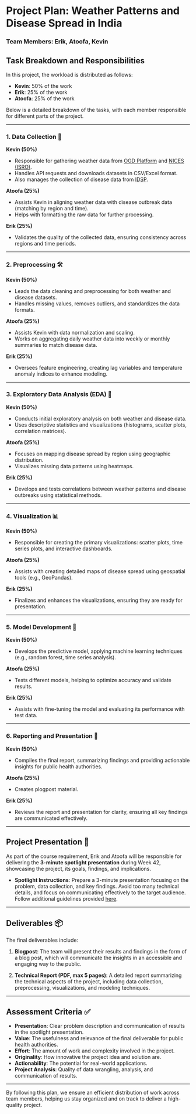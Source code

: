 # Project Plan: Weather Patterns and Disease Spread in India

### Team Members: Erik, Atoofa, Kevin

## Task Breakdown and Responsibilities

In this project, the workload is distributed as follows:
- **Kevin**: 50% of the work
- **Erik**: 25% of the work
- **Atoofa**: 25% of the work

Below is a detailed breakdown of the tasks, with each member responsible for different parts of the project.

---

### 1. Data Collection 🧩

**Kevin (50%)**
- Responsible for gathering weather data from [OGD Platform](https://data.gov.in/) and [NICES (ISRO)](https://www.isro.gov.in).
- Handles API requests and downloads datasets in CSV/Excel format.
- Also manages the collection of disease data from [IDSP](https://idsp.nic.in/).
  
**Atoofa (25%)**
- Assists Kevin in aligning weather data with disease outbreak data (matching by region and time).
- Helps with formatting the raw data for further processing.

**Erik (25%)**
- Validates the quality of the collected data, ensuring consistency across regions and time periods.

---

### 2. Preprocessing 🛠

**Kevin (50%)**
- Leads the data cleaning and preprocessing for both weather and disease datasets.
- Handles missing values, removes outliers, and standardizes the data formats.

**Atoofa (25%)**
- Assists Kevin with data normalization and scaling.
- Works on aggregating daily weather data into weekly or monthly summaries to match disease data.

**Erik (25%)**
- Oversees feature engineering, creating lag variables and temperature anomaly indices to enhance modeling.

---

### 3. Exploratory Data Analysis (EDA) 🔎

**Kevin (50%)**
- Conducts initial exploratory analysis on both weather and disease data.
- Uses descriptive statistics and visualizations (histograms, scatter plots, correlation matrices).

**Atoofa (25%)**
- Focuses on mapping disease spread by region using geographic distribution.
- Visualizes missing data patterns using heatmaps.

**Erik (25%)**
- Develops and tests correlations between weather patterns and disease outbreaks using statistical methods.

---

### 4. Visualization 📊

**Kevin (50%)**
- Responsible for creating the primary visualizations: scatter plots, time series plots, and interactive dashboards.
  
**Atoofa (25%)**
- Assists with creating detailed maps of disease spread using geospatial tools (e.g., GeoPandas).

**Erik (25%)**
- Finalizes and enhances the visualizations, ensuring they are ready for presentation.

---

### 5. Model Development 🧠

**Kevin (50%)**
- Develops the predictive model, applying machine learning techniques (e.g., random forest, time series analysis).
  
**Atoofa (25%)**
- Tests different models, helping to optimize accuracy and validate results.

**Erik (25%)**
- Assists with fine-tuning the model and evaluating its performance with test data.

---

### 6. Reporting and Presentation 📝

**Kevin (50%)**
- Compiles the final report, summarizing findings and providing actionable insights for public health authorities.
  
**Atoofa (25%)**
- Creates plogpost material.

**Erik (25%)**
- Reviews the report and presentation for clarity, ensuring all key findings are communicated effectively.

---

## Project Presentation 🎤

As part of the course requirement, Erik and Atoofa will be responsible for delivering the **3-minute spotlight presentation** during Week 42, showcasing the project, its goals, findings, and implications.

- **Spotlight Instructions**: Prepare a 3-minute presentation focusing on the problem, data collection, and key findings. Avoid too many technical details, and focus on communicating effectively to the target audience. Follow additional guidelines provided [here](#).

---

## Deliverables 📦

The final deliverables include:
1. **Blogpost**: The team will present their results and findings in the form of a blog post, which will communicate the insights in an accessible and engaging way to the public.
   
2. **Technical Report (PDF, max 5 pages)**: A detailed report summarizing the technical aspects of the project, including data collection, preprocessing, visualizations, and modeling techniques.

---

## Assessment Criteria ✅

- **Presentation**: Clear problem description and communication of results in the spotlight presentation.
- **Value**: The usefulness and relevance of the final deliverable for public health authorities.
- **Effort**: The amount of work and complexity involved in the project.
- **Originality**: How innovative the project idea and solution are.
- **Actionability**: The potential for real-world applications.
- **Project Analysis**: Quality of data wrangling, analysis, and communication of results.

---

By following this plan, we ensure an efficient distribution of work across team members, helping us stay organized and on track to deliver a high-quality project.


